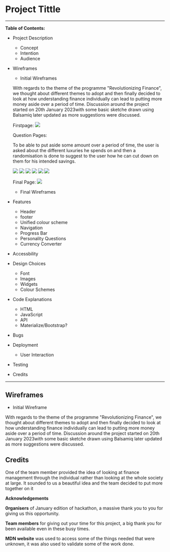 # Project Tittle
---
**Table of Contents:**

* Project Description
    * Concept
    * Intention
    * Audience
* Wireframes
    * Initial Wireframes

    With regards to the theme of the programme "Revolutionizing Finance", we thought about different themes to adopt and then finally decided to look at how understanding finance individually can lead to putting more money aside over a period of time. 
    Discussion around the project started on 20th January 2023with some basic sketche drawn using Balsamiq later updated as more suggestions were discussed.

    Firstpage:
    ![](Wireframes/how-much-money-would-you-like-to-save_.png)

    Question Pages:

    To be able to put aside some amount over a period of time, the user is asked about the different luxuries he spends on and then a randomisation is done to suggest to the user how he can cut down on them for his intended savings.


    ![](Wireframes/question-1.png)
    ![](Wireframes/question-2.png)
    ![](Wireframes/question-3.png)
    ![](Wireframes/question-4.png)
    ![](Wireframes/question-5.png)
    ![](Wireframes/question-6.png)

    Final Page:
    ![](Wireframes/final-landing-page.png)
    
    * Final Wireframes
* Features
    * Header
    * footer
    * Unified colour scheme
    * Navigation
    * Progress Bar
    * Personality Questions
    * Currency Converter 
* Accessbility
* Design Choices
    * Font
    * Images
    * Widgets
    * Colour Schemes
* Code Explanations 
    * HTML
    * JavaScript
    * API
    * Materialize/Bootstrap?
* Bugs
* Deployment
    * User Interaction
* Testing
* Credits

---
## Wireframes ##
 * Initial Wireframe
 
 With regards to the theme of the programme "Revolutionizing Finance", we thought about different themes to adopt and then finally decided to look at how understanding finance individually can lead to putting more money aside over a period of time. 
    Discussion around the project started on 20th January 2023with some basic sketche drawn using Balsamiq later updated as more suggestions were discussed.



## Credits ##
One of the team member provided the idea of looking at finance management through the individual rather than looking at the whole society at large. It sounded to us a beautiful idea and the team decided to put more together on it

**Acknowledgements**

**0rganisers** of January edition of hackathon, a massive thank you to you for giving us this opportunity.

**Team members** for giving out your time for this project, a big thank you for been available even in these busy times.

**MDN website** was used to access some of the things needed that were unknown, it was also used to validate some of the work done.


